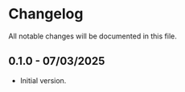 # Changelog

All notable changes will be documented in this file.

## 0.1.0 - 07/03/2025
- Initial version.
